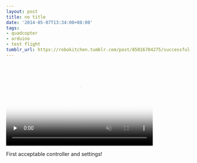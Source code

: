 ```yaml
---
layout: post
title: no title
date: '2014-05-07T13:34:00+08:00'
tags:
- quadcopter
- arduino
- test flight
tumblr_url: https://robokitchen.tumblr.com/post/85016704275/successful-test-flight
---
```

<video id="embed-613f4f5146270976288067" class="crt-video crt-skin-default" width="400" height="225" poster="https://64.media.tumblr.com/tumblr_n57evyhtqD1sjwnlx_frame1.jpg" preload="none" muted data-crt-video data-crt-options='{"autoheight":null,"duration":16,"hdUrl":false,"filmstrip":{"url":"https://37.media.tumblr.com/previews/tumblr_n57evyhtqD1sjwnlx_filmstrip.jpg","width":"200","height":"112"}}' crossorigin="anonymous">
    <source src="https://va.media.tumblr.com/tumblr_n57evyhtqD1sjwnlx.mp4" type="video/mp4">
</source></video>  

First acceptable controller and settings!

